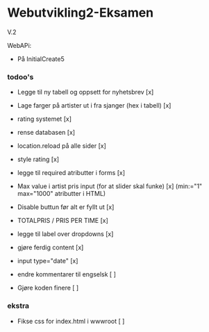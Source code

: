 # Webutvikling2-Eksamen
V.2


WebAPi:
- På InitialCreate5


### todoo's ###
- Legge til ny tabell og oppsett for nyhetsbrev [x]
- Lage farger på artister ut i fra sjanger (hex i tabell) [x]
- rating systemet [x]


- rense databasen [x]
- location.reload på alle sider [x]
- style rating [x]
- legge til required atributter i forms [x]
- Max value i artist pris input (for at slider skal funke) [x] (min:="1" max="1000" atributter i HTML)
- Disable buttun før alt er fyllt ut [x]
- TOTALPRIS / PRIS PER TIME [x]
- legge til label over dropdowns [x] 
- gjøre ferdig content [x]
- input type="date" [x]

- endre kommentarer til engselsk [ ]
- Gjøre koden finere [ ]



### ekstra ###
- Fikse css for index.html i wwwroot [ ]